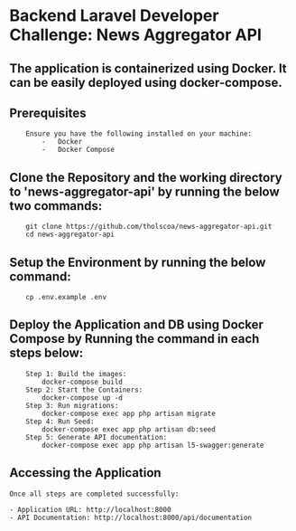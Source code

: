 # Backend Laravel Developer Challenge: News Aggregator API

   ## The application is containerized using Docker. It can be easily deployed using docker-compose.

   ## Prerequisites
        Ensure you have the following installed on your machine:
            -   Docker
            -   Docker Compose

   ## Clone the Repository and the working directory to 'news-aggregator-api' by running the below   two commands:
        git clone https://github.com/tholscoa/news-aggregator-api.git
        cd news-aggregator-api

   ## Setup the Environment by running the below command:
        cp .env.example .env

   ## Deploy the Application and DB using Docker Compose by Running the command in each steps below:
        Step 1: Build the images:
            docker-compose build
        Step 2: Start the Containers:
            docker-compose up -d
        Step 3: Run migrations:
            docker-compose exec app php artisan migrate
        Step 4: Run Seed:
            docker-compose exec app php artisan db:seed
        Step 5: Generate API documentation:
            docker-compose exec app php artisan l5-swagger:generate 

   ## Accessing the Application
    Once all steps are completed successfully:

    - Application URL: http://localhost:8000
    - API Documentation: http://localhost:8000/api/documentation

